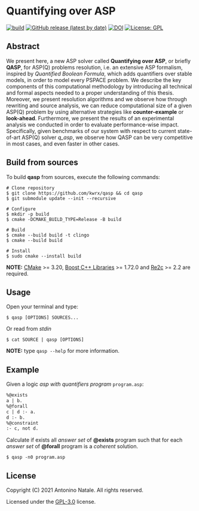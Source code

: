# Quantifying over ASP
[![build](https://github.com/kwrx/qasp/actions/workflows/cmake-build.yml/badge.svg)](https://github.com/kwrx/qasp/actions/workflows/cmake-build.yml)
[![GitHub release (latest by date)](https://img.shields.io/github/v/release/kwrx/qasp)](https://github.com/kwrx/qasp/releases/latest)
[![DOI](https://zenodo.org/badge/DOI/10.5281/zenodo.5425783.svg)](https://doi.org/10.5281/zenodo.5425783)
[![License: GPL](https://img.shields.io/badge/License-GPL-blue.svg)](/LICENSE) 


## Abstract
We present here, a new ASP solver called **Quantifying over ASP**, or briefly **QASP**, for ASP(Q) problems resolution, i.e. an extensive ASP formalism, inspired by *Quantified Boolean Formula*, which adds quantifiers over stable models, in order to model every PSPACE problem.
We describe the key components of this computational methodology by introducing all technical and formal aspects needed to a proper understanding of this thesis.
Moreover, we present resolution algorithms and we observe how through rewriting and source analysis, we can reduce computational size of a given ASP(Q) problem by using alternative strategies like **counter-example** or **look-ahead**.
Furthermore, we present the results of an experimental analysis we conducted in order to evaluate performance-wise impact. Specifically, given benchmarks of our system with respect to current state-of-art ASP(Q) solver *q_asp*, we observe how QASP can be very competitive in most cases, and even faster in other cases.


## Build from sources
To build **qasp** from sources, execute the following commands:
```shell script
# Clone repository
$ git clone https://github.com/kwrx/qasp && cd qasp
$ git submodule update --init --recursive

# Configure
$ mkdir -p build
$ cmake -DCMAKE_BUILD_TYPE=Release -B build

# Build
$ cmake --build build -t clingo
$ cmake --build build

# Install
$ sudo cmake --install build
```
**NOTE:** [CMake](https://cmake.org/) >= 3.20, [Boost C++ Libraries](https://www.boost.org/) >= 1.72.0 and [Re2c](https://re2c.org/) >= 2.2 are required.

## Usage
Open your terminal and type:
```shell script
$ qasp [OPTIONS] SOURCES...
```
Or read from *stdin*
```shell script
$ cat SOURCE | qasp [OPTIONS]
```
**NOTE:** type ```qasp --help``` for more information.

## Example
Given a logic *asp with quantifiers program* ```program.asp```:
```asp
%@exists
a | b.
%@forall
c | d :- a.
d :- b.  
%@constraint
:- c, not d.
```
Calculate if exists all *answer set* of **@exists** program such that for each *answer set* of **@forall** program is a *coherent* solution.
```shell script
$ qasp -n0 program.asp
```

## License
Copyright (C) 2021 Antonino Natale. All rights reserved.  

Licensed under the [GPL-3.0](/LICENSE) license.
